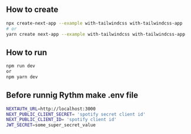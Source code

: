 ## How to create

```bash
npx create-next-app --example with-tailwindcss with-tailwindcss-app
# or
yarn create next-app --example with-tailwindcss with-tailwindcss-app
```

## How to run 

```bash
npm run dev 
or 
npm yarn dev
```

## Before runnig Rythm make .env file 

```bash
NEXTAUTH_URL=http://localhost:3000
NEXT_PUBLIC_CLIENT_SECRET= 'spotify secret client id'
NEXT_PUBLIC_CLIENT_ID= 'spotify client id'
JWT_SECRET=some_super_secret_value
```
